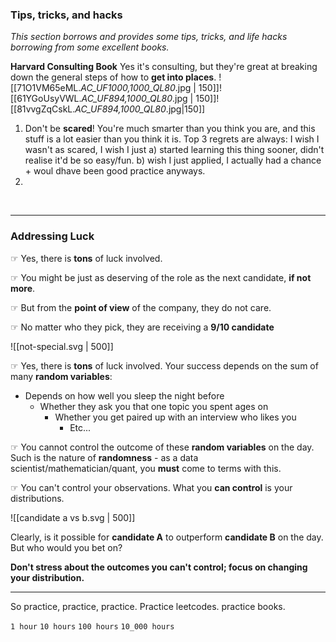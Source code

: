 ### Tips, tricks, and hacks

*This section borrows and provides some tips, tricks, and life hacks borrowing from some excellent books.* 

**Harvard Consulting Book** 
Yes it's consulting, but they're great at breaking down the general steps of how to **get into places**. 
![[71O1VM65eML._AC_UF1000,1000_QL80_.jpg | 150]]![[61YGoUsyVWL._AC_UF894,1000_QL80_.jpg | 150]]![[81vvgZqCskL._AC_UF894,1000_QL80_.jpg|150]]

1. Don't be **scared**! You're much smarter than you think you are, and this stuff is a lot easier than you think it is. Top 3 regrets are always: I wish I wasn't as scared, I wish I just a) started learning this thing sooner, didn't realise it'd be so easy/fun. b) wish I just applied, I actually had a chance + woul dhave been good practice anyways. 
2. 

<br>

---

### Addressing Luck

☞ Yes, there is **tons** of luck involved. 

☞ You might be just as deserving of the role as the next candidate, **if not more**. 

☞ But from the **point of view** of the company, they do not care. 

☞ No matter who they pick, they are receiving a **9/10 candidate**

![[not-special.svg | 500]]

☞ Yes, there is **tons** of luck involved. Your success depends on the sum of many **random variables**:
- Depends on how well you sleep the night before
	- Whether they ask you that one topic you spent ages on
		- Whether you get paired up with an interview who likes you
			- Etc...

☞ You cannot control the outcome of these **random variables** on the day. Such is the nature of **randomness** - as a data scientist/mathematician/quant, you **must** come to terms with this.

☞ You can't control your observations. What you **can control** is your distributions. 

![[candidate a vs b.svg | 500]]


Clearly, is it possible for **candidate A** to outperform **candidate B** on the day. But who would you bet on?

**Don't stress about the outcomes you can't control; focus on changing your distribution.**





---

So practice, practice, practice. Practice leetcodes. practice books. 


`1 hour`
`10 hours`
`100 hours`
`10_000 hours`